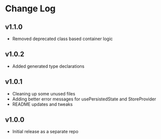 # Change Log

## v1.1.0

* Removed deprecated class based container logic

## v1.0.2

* Added generated type declarations

## v1.0.1

* Cleaning up some unused files
* Adding better error messages for usePersistedState and StoreProvider
* README updates and tweaks

## v1.0.0

* Initial release as a separate repo
